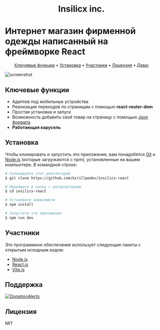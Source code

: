 
<h1 align="center">Insilicx inc.</h1>
<h1>Интернет магазин фирменной одежды написанный на фреймворке React</h1>

<p align="center">
  <a href="#key-features">Ключевые функции</a> •
  <a href="#download">Установка</a> •
  <a href="#credits">Участники</a> •
  <a href="#license">Лицензия</a> •
   <a href="https://insilicx.ru/">Демо</a> 
</p>

![screenshot](https://insilicx.ru/cdn/demo.png)

## Ключевые функции

* Адаптив под мобильные устройства
* Реализация переходов по страницам с помощью **react-router-dom**
* Простая установка и запуск
* Возможность добавить свой товар на страницу с помощью [Json формата](https://www.json.org/json-en.html)
* **Работающая карусель**

## Установка
Чтобы клонировать и запустить это приложение, вам понадобятся [Git](https://git-scm.com) и [Node.js](https://nodejs.org/en/download/)  (которые загружаются с npm), установленные на вашем компьютере. В командной строке:
```bash
# Склонируйте этот репозиторий
$ git clone https://github.com/kirillpedev/insilicx-react

# Перейдите в папку с репорзиторием
$ cd insilicx-react

# Установите зависимоти
$ npm install

# Запустите это приложение
$ npm run dev
```
## Участники

Это программное обеспечение использует следующие пакеты с открытым исходным кодом:
- [Node.js](https://nodejs.org/)
- [React.js](https://react.dev/)
- [Vite.js](https://vitejs.dev/)

## Поддержка

<a href="https://www.donationalerts.com/r/insilico__" target="_blank"><img src="https://www.donationalerts.com/img/brand/donationalerts.svg" alt="DonationAlerts"></a>


## Лицензия

MIT

